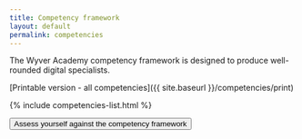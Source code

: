 ```yaml
---
title: Competency framework
layout: default
permalink: competencies
---
```

The Wyver Academy competency framework is designed to produce well-rounded digital specialists.

[Printable version - all competencies]({{ site.baseurl }}/competencies/print)

{% include competencies-list.html %}

<div class="text-center" >
<a href="{{ site.baseurl }}/assessment"><button type="button" class="btn btn-primary">Assess yourself against the competency framework</button></a>
</div>
